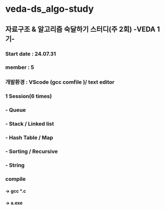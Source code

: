 # veda-ds_algo-study
## 자료구조 & 알고리즘 숙달하기 스터디(주 2회) -VEDA 1기-

### Start date : 24.07.31
### member : 5


### 개발환경 : VScode (gcc comfile )/ text editor

### 1 Session(6 times)
###     - Queue
###     - Stack / Linked list
###     - Hash Table / Map
###     - Sorting / Recursive
###     - String


### compile
####    -> gcc *.c  
####    -> a.exe